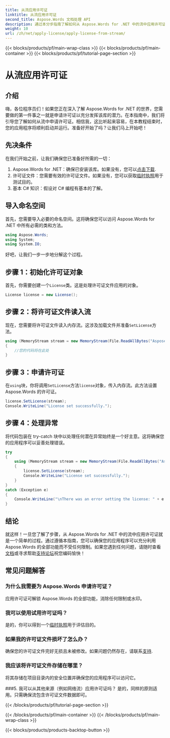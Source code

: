 ```yaml
---
title: 从流应用许可证
linktitle: 从流应用许可证
second_title: Aspose.Words 文档处理 API
description: 通过本分步指南了解如何从 Aspose.Words for .NET 中的流中应用许可证。释放 Aspose.Words 的全部潜力。
weight: 10
url: /zh/net/apply-license/apply-license-from-stream/
---
```


{{< blocks/products/pf/main-wrap-class >}}
{{< blocks/products/pf/main-container >}}
{{< blocks/products/pf/tutorial-page-section >}}

# 从流应用许可证

## 介绍

嗨，各位程序员们！如果您正在深入了解 Aspose.Words for .NET 的世界，您需要做的第一件事之一就是申请许可证以充分发挥该库的潜力。在本指南中，我们将引导您了解如何从流中申请许可证。相信我，这比听起来容易，在本教程结束时，您的应用程序将顺利启动并运行。准备好开始了吗？让我们马上开始吧！

## 先决条件

在我们开始之前，让我们确保您已准备好所需的一切：

1.  Aspose.Words for .NET：确保已安装该库。如果没有，您可以[点击下载](https://releases.aspose.com/words/net/).
2. 许可证文件：您需要有效的许可证文件。如果没有，您可以获取[临时执照](https://purchase.aspose.com/temporary-license/)用于测试目的。
3. 基本 C# 知识：假设对 C# 编程有基本的了解。

## 导入命名空间

首先，您需要导入必要的命名空间。这将确保您可以访问 Aspose.Words for .NET 中所有必需的类和方法。

```csharp
using Aspose.Words;
using System;
using System.IO;
```

好吧，让我们一步一步地分解这个过程。

## 步骤 1：初始化许可证对象

首先，你需要创建一个`License`类。这是处理许可证文件应用的对象。

```csharp
License license = new License();
```

## 步骤 2：将许可证文件读入流

现在，您需要将许可证文件读入内存流。这涉及加载文件并准备`SetLicense`方法。

```csharp
using (MemoryStream stream = new MemoryStream(File.ReadAllBytes("Aspose.Words.lic")))
{
    //您的代码将在此处
}
```

## 步骤 3：申请许可证

在`using`块，你将调用`SetLicense`方法`license`对象，传入内存流。此方法设置 Aspose.Words 的许可证。

```csharp
license.SetLicense(stream);
Console.WriteLine("License set successfully.");
```

## 步骤 4：处理异常

将代码包装在 try-catch 块中以处理任何潜在异常始终是一个好主意。这将确保您的应用程序可以妥善处理错误。

```csharp
try
{
    using (MemoryStream stream = new MemoryStream(File.ReadAllBytes("Aspose.Words.lic")))
    {
        license.SetLicense(stream);
        Console.WriteLine("License set successfully.");
    }
}
catch (Exception e)
{
    Console.WriteLine("\nThere was an error setting the license: " + e.Message);
}
```

## 结论

就这样！一旦您了解了步骤，从 Aspose.Words for .NET 中的流中应用许可证就是一个简单的过程。通过遵循本指南，您可以确保您的应用程序可以充分利用 Aspose.Words 的全部功能而不受任何限制。如果您遇到任何问题，请随时查看[文档](https://reference.aspose.com/words/net/)或寻求帮助[支持论坛](https://forum.aspose.com/c/words/8)祝您编码愉快！

## 常见问题解答

### 为什么我需要为 Aspose.Words 申请许可证？
应用许可证可解锁 Aspose.Words 的全部功能，消除任何限制或水印。

### 我可以使用试用许可证吗？
是的，你可以得到一个[临时执照](https://purchase.aspose.com/temporary-license/)用于评估目的。

### 如果我的许可证文件损坏了怎么办？
确保您的许可证文件完好无损且未被修改。如果问题仍然存在，请联系[支持](https://forum.aspose.com/c/words/8).

### 我应该将许可证文件存储在哪里？
将其存储在项目目录内的安全位置并确保您的应用程序可以访问它。

###5. 我可以从其他来源（例如网络流）应用许可证吗？
是的，同样的原则适用。只需确保流包含许可证文件数据即可。

{{< /blocks/products/pf/tutorial-page-section >}}

{{< /blocks/products/pf/main-container >}}
{{< /blocks/products/pf/main-wrap-class >}}

{{< blocks/products/products-backtop-button >}}
